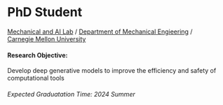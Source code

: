 # PhD Student
[Mechanical and AI Lab](https://sites.google.com/view/barati) / 
[Department of Mechanical Engieering](https://www.meche.engineering.cmu.edu/) / <br />
[Carnegie Mellon University](https://www.cmu.edu/) 
#### Research Objective: 
Develop deep generative models to improve the efficiency and safety of computational tools <br />

###### Expected Graduatation Time: 2024 Summer
